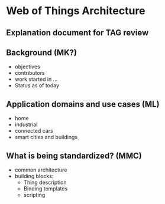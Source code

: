 # Web of Things Architecture
## Explanation document for TAG review

## Background (MK?)
- objectives
- contributors
- work started in ... 
- Status as of today

## Application domains and use cases (ML)

- home
- industrial
- connected cars
- smart cities and buildings

## What is being standardized? (MMC)

- common architecture
- building blocks:
	- Thing description
	- Binding templates
	- scripting

	
